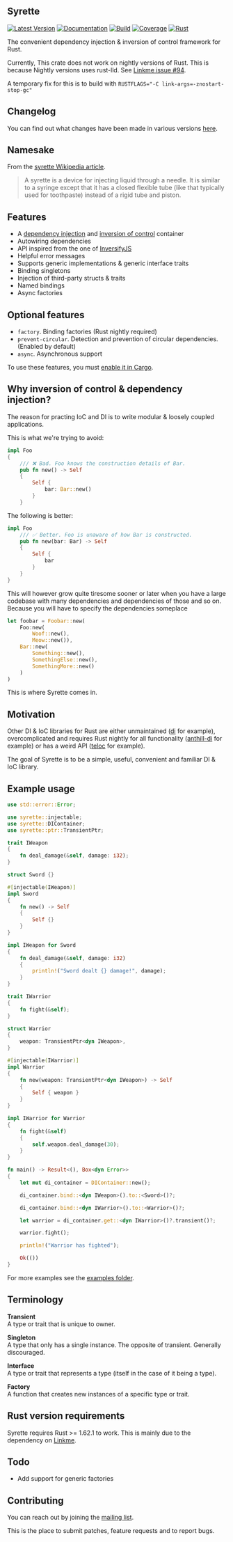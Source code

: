 ## Syrette
[![Latest Version](https://img.shields.io/crates/v/syrette)](https://crates.io/crates/syrette)
[![Documentation](https://img.shields.io/badge/docs.rs-syrette-blueviolet)](https://docs.rs/syrette)
[![Build](https://img.shields.io/circleci/build/github/HampusMat/Syrette/master)](https://app.circleci.com/pipelines/github/HampusMat/Syrette)
[![Coverage](https://img.shields.io/codecov/c/github/HampusMat/Syrette)](https://app.codecov.io/gh/HampusMat/Syrette)
[![Rust](https://img.shields.io/badge/rust-1.62.1%2B-informational)](#rust-version-requirements)

The convenient dependency injection & inversion of control framework for Rust.

<div class="warning">

Currently, This crate does not work on nightly versions of Rust. This is because Nightly
versions uses rust-lld. See [Linkme issue #94](https://github.com/dtolnay/linkme/issues/94).

A temporary fix for this is to build with `RUSTFLAGS="-C link-args=-znostart-stop-gc"`
</div>

## Changelog
You can find out what changes have been made in various versions
[here](https://github.com/HampusMat/Syrette/blob/master/CHANGELOG.md).

## Namesake
From the [syrette Wikipedia article](https://en.wikipedia.org/wiki/Syrette).
> A syrette is a device for injecting liquid through a needle.
> It is similar to a syringe except that it has a closed flexible
> tube (like that typically used for toothpaste) instead of a rigid tube and piston.

## Features
- A [dependency injection](https://en.wikipedia.org/wiki/Dependency_injection) and [inversion of control](https://en.wikipedia.org/wiki/Inversion_of_control) container
- Autowiring dependencies
- API inspired from the one of [InversifyJS](https://github.com/inversify/InversifyJS)
- Helpful error messages
- Supports generic implementations & generic interface traits
- Binding singletons
- Injection of third-party structs & traits
- Named bindings
- Async factories

## Optional features
- `factory`. Binding factories (Rust nightly required)
- `prevent-circular`. Detection and prevention of circular dependencies. (Enabled by default)
- `async`. Asynchronous support

To use these features, you must [enable it in Cargo](https://doc.rust-lang.org/cargo/reference/features.html#dependency-features).

## Why inversion of control & dependency injection?
The reason for practing IoC and DI is to write modular & loosely coupled applications.

This is what we're trying to avoid:
```rust
impl Foo
{
    /// ❌ Bad. Foo knows the construction details of Bar.
    pub fn new() -> Self
    {
        Self {
            bar: Bar::new()
        }
    }
```

The following is better:
```rust
impl Foo
    /// ✅ Better. Foo is unaware of how Bar is constructed.
    pub fn new(bar: Bar) -> Self
    {
        Self {
            bar
        }
    }
}
```

This will however grow quite tiresome sooner or later when you have a large codebase
with many dependencies and dependencies of those and so on. Because you will have to
specify the dependencies someplace

```rust
let foobar = Foobar::new(
    Foo:new(
        Woof::new(),
        Meow::new()),
    Bar::new(
        Something::new(),
        SomethingElse::new(),
        SomethingMore::new()
    )
)
```

This is where Syrette comes in.

## Motivation
Other DI & IoC libraries for Rust are either unmaintained ([di](https://crates.io/crates/di) for example),
overcomplicated and requires Rust nightly for all functionality ([anthill-di](https://crates.io/crates/anthill-di) for example)
or has a weird API ([teloc](https://crates.io/crates/teloc) for example).

The goal of Syrette is to be a simple, useful, convenient and familiar DI & IoC library.

## Example usage
```rust
use std::error::Error;

use syrette::injectable;
use syrette::DIContainer;
use syrette::ptr::TransientPtr;

trait IWeapon
{
	fn deal_damage(&self, damage: i32);
}

struct Sword {}

#[injectable(IWeapon)]
impl Sword
{
	fn new() -> Self
	{
		Self {}
	}
}

impl IWeapon for Sword
{
	fn deal_damage(&self, damage: i32)
	{
		println!("Sword dealt {} damage!", damage);
	}
}

trait IWarrior
{
	fn fight(&self);
}

struct Warrior
{
	weapon: TransientPtr<dyn IWeapon>,
}

#[injectable(IWarrior)]
impl Warrior
{
	fn new(weapon: TransientPtr<dyn IWeapon>) -> Self
	{
		Self { weapon }
	}
}

impl IWarrior for Warrior
{
	fn fight(&self)
	{
		self.weapon.deal_damage(30);
	}
}

fn main() -> Result<(), Box<dyn Error>>
{
	let mut di_container = DIContainer::new();

	di_container.bind::<dyn IWeapon>().to::<Sword>()?;

	di_container.bind::<dyn IWarrior>().to::<Warrior>()?;

	let warrior = di_container.get::<dyn IWarrior>()?.transient()?;

	warrior.fight();

	println!("Warrior has fighted");

	Ok(())
}
```

For more examples see the [examples folder](https://git.hampusmat.com/syrette/tree/examples).

## Terminology
**Transient**<br>
A type or trait that is unique to owner.

**Singleton**<br>
A type that only has a single instance. The opposite of transient. Generally discouraged.

**Interface**<br>
A type or trait that represents a type (itself in the case of it being a type).

**Factory**<br>
A function that creates new instances of a specific type or trait.

## Rust version requirements
Syrette requires Rust >= 1.62.1 to work. This is mainly due to the dependency on [Linkme](https://crates.io/crates/linkme).

## Todo
- Add support for generic factories

## Contributing
You can reach out by joining the [mailing list](https://lists.hampusmat.com/postorius/lists/syrette.lists.hampusmat.com/).

This is the place to submit patches, feature requests and to report bugs.

